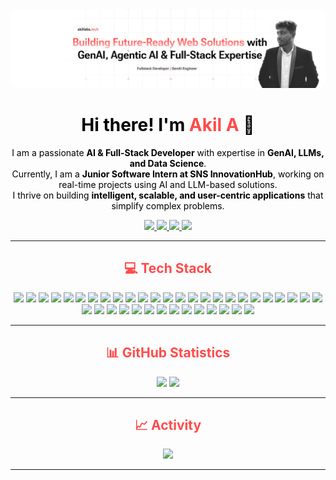 <!-- Header -->
<div align="center">
  <img src="github-banner.png" alt="header image" style="border-radius: 10px;" />
</div>

<h1 align="center" style="color: black;">Hi there! I'm <span style="color: #FF4C4C;">Akil A</span> 👋</h1>

<p align="center" style="color: black;">
I am a passionate <b>AI & Full-Stack Developer</b> with expertise in <b>GenAI, LLMs, and Data Science</b>.<br>
Currently, I am a <b>Junior Software Intern at SNS InnovationHub</b>, working on real-time projects using AI and LLM-based solutions.<br>
I thrive on building <b>intelligent, scalable, and user-centric applications</b> that simplify complex problems.
</p>

<!-- Social Links -->
<div align="center">

  <a href="https://www.linkedin.com/in/akil-a-" target="_blank">
    <img src="https://img.shields.io/badge/LinkedIn-red?style=for-the-badge&logo=linkedin&logoColor=white" />
  </a>

  <a href="https://akillabs.tech" target="_blank">
    <img src="https://img.shields.io/badge/Portfolio-red?style=for-the-badge&logo=google-chrome&logoColor=white" />
  </a>

  <a href="mailto:akilaskarali@gmail.com" target="_blank">
    <img src="https://img.shields.io/badge/Gmail-red?style=for-the-badge&logo=gmail&logoColor=white" />
  </a>

  <a href="https://www.instagram.com/akil_3124" target="_blank">
    <img src="https://img.shields.io/badge/Instagram-red?style=for-the-badge&logo=instagram&logoColor=white" />
  </a>

</div>


---

<h2 align="center" style="color: #FF4C4C;">💻 Tech Stack</h2>

<p align="center">
  <img src="https://img.shields.io/badge/Python-FFFFFF?style=for-the-badge&logo=python&logoColor=3776AB" />
  <img src="https://img.shields.io/badge/JavaScript-FFFFFF?style=for-the-badge&logo=javascript&logoColor=F7DF1E" />
  <img src="https://img.shields.io/badge/TypeScript-FFFFFF?style=for-the-badge&logo=typescript&logoColor=3178C6" />
  <img src="https://img.shields.io/badge/Django-FFFFFF?style=for-the-badge&logo=django&logoColor=092E20" />
  <img src="https://img.shields.io/badge/Flask-FFFFFF?style=for-the-badge&logo=flask&logoColor=000000" />
  <img src="https://img.shields.io/badge/FastAPI-FFFFFF?style=for-the-badge&logo=fastapi&logoColor=009688" />
  <img src="https://img.shields.io/badge/Supabase-FFFFFF?style=for-the-badge&logo=supabase&logoColor=3ECF8E" />
  <img src="https://img.shields.io/badge/Node.js-FFFFFF?style=for-the-badge&logo=nodedotjs&logoColor=339933" />
  <img src="https://img.shields.io/badge/React-FFFFFF?style=for-the-badge&logo=react&logoColor=61DAFB" />
  <img src="https://img.shields.io/badge/Vite-FFFFFF?style=for-the-badge&logo=vite&logoColor=646CFF" />
  <img src="https://img.shields.io/badge/Next.js-FFFFFF?style=for-the-badge&logo=nextdotjs&logoColor=000000" />
  <img src="https://img.shields.io/badge/Flutter-FFFFFF?style=for-the-badge&logo=flutter&logoColor=02569B" />
  <img src="https://img.shields.io/badge/Tailwind_CSS-FFFFFF?style=for-the-badge&logo=tailwind-css&logoColor=38B2AC" />
  <img src="https://img.shields.io/badge/MUI-FFFFFF?style=for-the-badge&logo=mui&logoColor=007FFF" />
  <img src="https://img.shields.io/badge/shadcn--ui-FFFFFF?style=for-the-badge&logoColor=000000" />
  <img src="https://img.shields.io/badge/Bootstrap-FFFFFF?style=for-the-badge&logo=bootstrap&logoColor=7952B3" />
  <img src="https://img.shields.io/badge/MongoDB-FFFFFF?style=for-the-badge&logo=mongodb&logoColor=4EA94B" />
  <img src="https://img.shields.io/badge/AWS_S3-FFFFFF?style=for-the-badge&logo=amazonaws&logoColor=232F3E" />
  <img src="https://img.shields.io/badge/GCP-FFFFFF?style=for-the-badge&logo=googlecloud&logoColor=4285F4" />
  <img src="https://img.shields.io/badge/Firebase-FFFFFF?style=for-the-badge&logo=firebase&logoColor=FFCA28" />
  <img src="https://img.shields.io/badge/Git-FFFFFF?style=for-the-badge&logo=git&logoColor=F05032" />
  <img src="https://img.shields.io/badge/Postman-FFFFFF?style=for-the-badge&logo=postman&logoColor=FF6C37" />
  <img src="https://img.shields.io/badge/VS_Code-FFFFFF?style=for-the-badge&logo=visual-studio-code&logoColor=007ACC" />
  <img src="https://img.shields.io/badge/Android_Studio-FFFFFF?style=for-the-badge&logo=android-studio&logoColor=3DDC84" />
  <img src="https://img.shields.io/badge/Docker-FFFFFF?style=for-the-badge&logo=docker&logoColor=2496ED" />
  <img src="https://img.shields.io/badge/HuggingFace-FFFFFF?style=for-the-badge&logo=huggingface&logoColor=FFD21F" />
  <img src="https://img.shields.io/badge/n8n-FFFFFF?style=for-the-badge&logo=n8n&logoColor=FF3E00" />
  <img src="https://img.shields.io/badge/CrewAI-FFFFFF?style=for-the-badge&logoColor=FF4C4C" />
  <img src="https://img.shields.io/badge/PrasionAI-FFFFFF?style=for-the-badge&logoColor=000000" />
  <img src="https://img.shields.io/badge/MCP_Server-FFFFFF?style=for-the-badge&logo=microsoft&logoColor=0078D4" />
  <img src="https://img.shields.io/badge/SerpAPI-FFFFFF?style=for-the-badge&logoColor=20C997" />
  <img src="https://img.shields.io/badge/Playwright-FFFFFF?style=for-the-badge&logo=playwright&logoColor=2EAD33" />
  <img src="https://img.shields.io/badge/DuckDuckGo-FFFFFF?style=for-the-badge&logo=duckduckgo&logoColor=E37151" />
  <img src="https://img.shields.io/badge/Figma-FFFFFF?style=for-the-badge&logo=figma&logoColor=F24E1E" />
  <img src="https://img.shields.io/badge/Canva-FFFFFF?style=for-the-badge&logo=canva&logoColor=00C4CC" />
  <img src="https://img.shields.io/badge/Vercel-FFFFFF?style=for-the-badge&logo=vercel&logoColor=000000" />
  <img src="https://img.shields.io/badge/Railway-FFFFFF?style=for-the-badge&logo=railway&logoColor=000000" />
  <img src="https://img.shields.io/badge/Render-FFFFFF?style=for-the-badge&logo=render&logoColor=46E3B7" />
  <img src="https://img.shields.io/badge/Netlify-FFFFFF?style=for-the-badge&logo=netlify&logoColor=00C7B7" />
</p>

---

<h2 align="center" style="color: #FF4C4C;">📊 GitHub Statistics</h2>

<div align="center">
  <img src="https://github-readme-stats.vercel.app/api?username=akillabs&show_icons=true&theme=default&title_color=FF4C4C&icon_color=FF4C4C&text_color=000000&bg_color=FFFFFF&hide_border=true" height="160" />
  <img src="https://streak-stats.demolab.com?user=AkilLabs&theme=default&hide_border=true&background=FFFFFF&ring=FF4C4C&fire=FF4C4C&currStreakLabel=000000&currStreakNum=000000&sideNums=000000&sideLabels=000000&dates=000000" height="160" />
</div>


---

<h2 align="center" style="color: #FF4C4C;">📈 Activity</h2>

<div align="center">
  <img src="https://github-readme-activity-graph.vercel.app/graph?username=akillabs&theme=react&bg_color=FFFFFF&color=000000&line=FF4C4C&point=FF4C4C&area=true&hide_border=true" />
</div>

---
